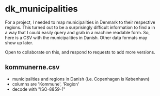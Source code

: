 # dk_municipalities
For a project, I needed to map municipalities in Denmark to their respective regions. This turned out to be a surprisingly difficult information to find a in a way that I could easily query and grab in a machine readable form. So, here is a CSV with the municipalities in Danish. Other data formats may show up later. 

Open to collaborate on this, and respond to requests to add more versions. 

## kommunerne.csv 
- municipalities and regions in Danish (i.e. Copenhagen is København)
- columns are 'Kommune', 'Region'
- decode with "ISO-8859-1"
